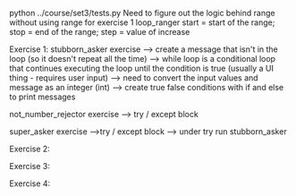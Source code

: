 python ../course/set3/tests.py
Need to figure out the logic behind range without using range for exercise 1 loop_ranger
start = start of the range; stop = end of the range; step = value of increase

Exercise 1:
stubborn_asker exercise
--> create a message that isn't in the loop (so it doesn't repeat all the time)
--> while loop is a conditional loop that continues executing the loop until the condition is true (usually a UI thing - requires user input)
--> need to convert the input values and message as an integer (int)
--> create true false conditions with if and else to print messages

not_number_rejector exercise
--> try / except block

super_asker exercise
-->try / except block
--> under try run stubborn_asker

Exercise 2:

Exercise 3:

Exercise 4:
